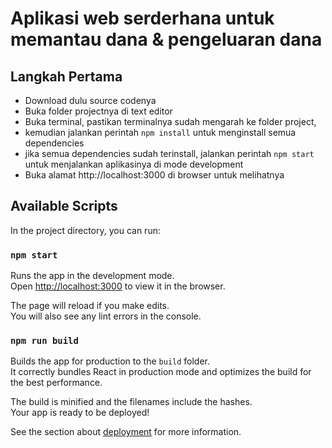 # Aplikasi web serderhana untuk memantau dana & pengeluaran dana 

## Langkah Pertama

- Download dulu source codenya
- Buka folder projectnya di text editor
- Buka terminal, pastikan terminalnya sudah mengarah ke folder project, 
- kemudian jalankan perintah `npm install` untuk menginstall semua dependencies
- jika semua dependencies sudah terinstall, jalankan perintah `npm start` untuk menjalankan aplikasinya di mode development
- Buka alamat http://localhost:3000 di browser untuk melihatnya



## Available Scripts

In the project directory, you can run:

### `npm start`

Runs the app in the development mode.\
Open [http://localhost:3000](http://localhost:3000) to view it in the browser.

The page will reload if you make edits.\
You will also see any lint errors in the console.

### `npm run build`

Builds the app for production to the `build` folder.\
It correctly bundles React in production mode and optimizes the build for the best performance.

The build is minified and the filenames include the hashes.\
Your app is ready to be deployed!

See the section about [deployment](https://facebook.github.io/create-react-app/docs/deployment) for more information.

